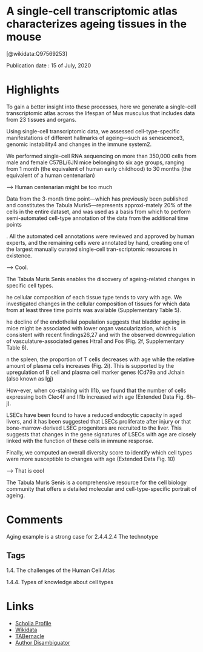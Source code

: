 
A single-cell transcriptomic atlas characterizes ageing tissues in the mouse
============================================================================
  
  [@wikidata:Q97569253]  
  
Publication date : 15 of July, 2020  

# Highlights

To gain a better insight into these processes, here we generate a single-cell transcriptomic atlas across the lifespan of Mus musculus that includes data from 23 tissues and organs.


Using single-cell transcriptomic data, we assessed cell-type-specific manifestations of different hallmarks of ageing—such as senescence3, genomic instability4 and changes in the immune system2.

We performed single-cell RNA sequencing on more than 350,000 cells from male and female C57BL/6JN mice belonging to six age groups, ranging from 1 month (the equivalent of human early childhood) to 30 months (the equivalent of a human centenarian)

--> Human centenarian might be too much

Data from the 3-month time point—which has previously been published and constitutes the Tabula Muris5—represents approxi-mately 20% of the cells in the entire dataset, and was used as a basis from which to perform semi-automated cell-type annotation of the data from the additional time points 

. All the automated cell annotations were reviewed and approved by human experts, and the remaining cells were annotated by hand, creating one of the largest manually curated single-cell tran-scriptomic resources in existence. 

--> Cool.

The Tabula Muris Senis enables the discovery of ageing-related changes in specific cell types. 

he cellular composition of each tissue type tends to vary with age. We investigated changes in the cellular composition of tissues for which data from at least three time points was available (Supplementary Table 5).

he decline of the endothelial population suggests that bladder ageing in mice might be associated with lower organ vascularization, which is consistent with recent findings26,27 and with the observed downregulation of vasculature-associated genes Htra1 and Fos (Fig. 2f, Supplementary Table 6).


n the spleen, the proportion of T cells decreases with age while the relative amount of plasma cells increases (Fig. 2i). This is supported by the upregulation of B cell and plasma cell marker genes (Cd79a and Jchain (also known as Igj)

 How-ever, when co-staining with Il1b, we found that the number of cells expressing both Clec4f and Il1b increased with age (Extended Data Fig. 6h–j).

  LSECs have been found to have a reduced endocytic capacity in aged livers, and it has been suggested that LSECs proliferate after injury or that bone-marrow-derived LSEC progenitors are recruited to the liver. This suggests that changes in the gene signatures of LSECs with age are closely linked with the function of these cells in immune response.

Finally, we computed an overall diversity score to identify which cell types were more susceptible to changes with age (Extended Data Fig. 10)

--> That is cool

The Tabula Muris Senis is a comprehensive resource for the cell  biology  community  that  offers  a  detailed  molecular  and  cell-type-specific portrait of ageing. 


# Comments

Aging example is a strong case for 2.4.4.2.4 The technotype

## Tags


1.4. The challenges of the Human Cell Atlas


1.4.4. Types of knowledge about cell types


# Links
  
 * [Scholia Profile](https://scholia.toolforge.org/work/Q97569253)  
 * [Wikidata](https://www.wikidata.org/wiki/Q97569253)  
 * [TABernacle](https://tabernacle.toolforge.org/?#/tab/manual/Q97569253/P921%3BP4510)  
 * [Author Disambiguator](https://author-disambiguator.toolforge.org/work_item_oauth.php?id=Q97569253&batch_id=&match=1&author_list_id=&doit=Get+author+links+for+work)  
